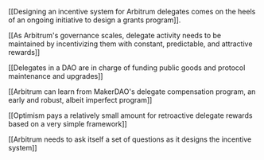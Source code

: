 [[Designing an incentive system for Arbitrum delegates comes on the heels of an ongoing initiative to design a grants program]].

[[As Arbitrum's governance scales, delegate activity needs to be maintained by incentivizing them with constant, predictable, and attractive rewards]]

[[Delegates in a DAO are in charge of funding public goods and protocol maintenance and upgrades]]

[[Arbitrum can learn from MakerDAO's delegate compensation program, an early and robust, albeit imperfect program]]

[[Optimism pays a relatively small amount for retroactive delegate rewards based on a very simple framework]]

[[Arbitrum needs to ask itself a set of questions as it designs the incentive system]]









